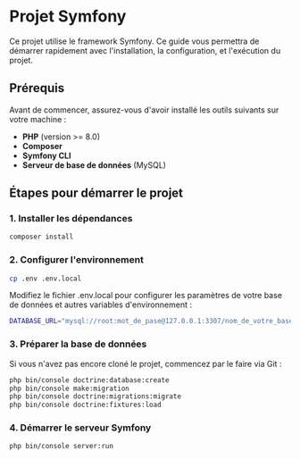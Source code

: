 # Projet Symfony

Ce projet utilise le framework Symfony.
Ce guide vous permettra de démarrer rapidement avec l'installation, la configuration, et l'exécution du projet.

## Prérequis

Avant de commencer, assurez-vous d'avoir installé les outils suivants sur votre machine :

- **PHP** (version >= 8.0)
- **Composer**
- **Symfony CLI**
- **Serveur de base de données** (MySQL)

## Étapes pour démarrer le projet

### 1. Installer les dépendances

```bash
composer install
```

### 2. Configurer l'environnement

```bash
cp .env .env.local
```

Modifiez le fichier .env.local pour configurer les paramètres de votre base de données et autres variables d'environnement :

```bash
DATABASE_URL="mysql://root:mot_de_pase@127.0.0.1:3307/nom_de_votre_base_de_donnees"
```

### 3. Préparer la base de données

Si vous n'avez pas encore cloné le projet, commencez par le faire via Git :

```bash
php bin/console doctrine:database:create
php bin/console make:migration
php bin/console doctrine:migrations:migrate
php bin/console doctrine:fixtures:load
```

### 4. Démarrer le serveur Symfony

```bash
php bin/console server:run
```